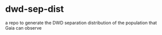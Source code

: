# dwd-sep-dist
a repo to generate the DWD separation distribution of the population that Gaia can observe
